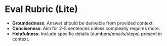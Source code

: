 # Eval Rubric (Lite)
- **Groundedness**: Answer should be derivable from provided context.
- **Conciseness**: Aim for 2–5 sentences unless complexity requires more.
- **Helpfulness**: Include specific details (numbers/emails/steps) present in context.
